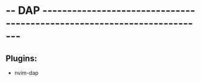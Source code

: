 # -- DAP ------------------------------------------------------------------------

## Plugins:

- nvim-dap [](https://github.com/mfussenegger/nvim-dap)
